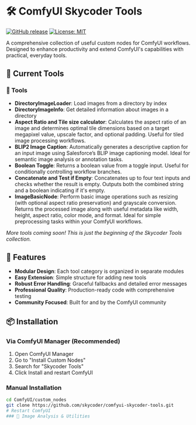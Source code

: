 # 🛠️ ComfyUI Skycoder Tools

[![GitHub release](https://img.shields.io/github/release/skycoder/comfyui-skycoder-tools.svg)](https://github.com/skycoder/comfyui-skycoder-tools/releases)
[![License: MIT](https://img.shields.io/badge/License-MIT-yellow.svg)](https://opensource.org/licenses/MIT)

A comprehensive collection of useful custom nodes for ComfyUI workflows. Designed to enhance productivity and extend ComfyUI's capabilities with practical, everyday tools.

## 🚀 Current Tools

### 📁 Tools
- **DirectoryImageLoader**: Load images from a directory by index
- **DirectoryImageInfo**: Get detailed information about images in a directory
- **Aspect Ratio and Tile size calculator**: Calculates the aspect ratio of an image and determines optimal tile dimensions based on a target megapixel value, upscale factor, and optional padding. Useful for tiled image processing workflows.
- **BLIP2 Image Caption**: Automatically generates a descriptive caption for an input image using Salesforce’s BLIP image captioning model. Ideal for semantic image analysis or annotation tasks.
- **Boolean Toggle**: Returns a boolean value from a toggle input. Useful for conditionally controlling workflow branches.
- **Concatenate and Test if Empty**: Concatenates up to four text inputs and checks whether the result is empty. Outputs both the combined string and a boolean indicating if it's empty.
- **ImageBasicNode**: Perform basic image operations such as resizing (with optional aspect ratio preservation) and grayscale conversion. Returns the processed image along with useful metadata like width, height, aspect ratio, color mode, and format. Ideal for simple preprocessing tasks within your ComfyUI workflows.

*More tools coming soon! This is just the beginning of the Skycoder Tools collection.*

## 🎯 Features

- **Modular Design**: Each tool category is organized in separate modules
- **Easy Extension**: Simple structure for adding new tools
- **Robust Error Handling**: Graceful fallbacks and detailed error messages
- **Professional Quality**: Production-ready code with comprehensive testing
- **Community Focused**: Built for and by the ComfyUI community

## 📦 Installation

### Via ComfyUI Manager (Recommended)
1. Open ComfyUI Manager
2. Go to "Install Custom Nodes"
3. Search for "Skycoder Tools"
4. Click Install and restart ComfyUI

### Manual Installation
```bash
cd ComfyUI/custom_nodes
git clone https://github.com/skycoder/comfyui-skycoder-tools.git
# Restart ComfyUI
### 🧠 Image Analysis & Utilities

